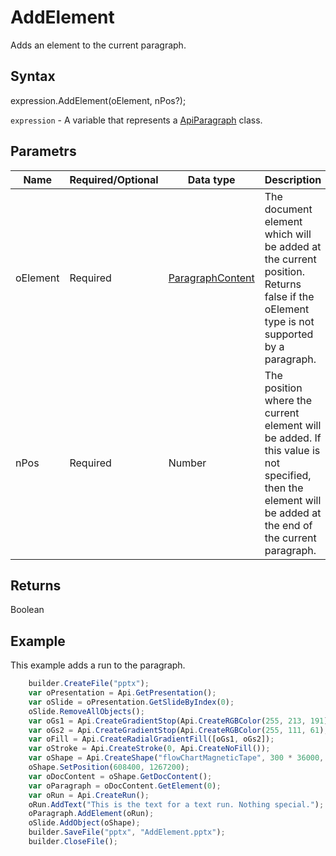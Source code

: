 # AddElement

Adds an element to the current paragraph.

## Syntax

expression.AddElement(oElement, nPos?);

`expression` - A variable that represents a [ApiParagraph](../ApiParagraph.md) class.

## Parametrs

| **Name** | **Required/Optional** | **Data type** | **Description** |
| ------------- | ------------- | ------------- | ------------- |
| oElement | Required | [ParagraphContent](../../../Enumerations/ParagraphContent.md) | The document element which will be added at the current position. Returns false if the oElement type is not supported by a paragraph. |
| nPos | Required | Number | The position where the current element will be added. If this value is not specified, then the element will be added at the end of the current paragraph. |

## Returns

Boolean

## Example

This example adds a run to the paragraph.

```javascript
	builder.CreateFile("pptx");
	var oPresentation = Api.GetPresentation();
	var oSlide = oPresentation.GetSlideByIndex(0);
	oSlide.RemoveAllObjects();
	var oGs1 = Api.CreateGradientStop(Api.CreateRGBColor(255, 213, 191), 0);
	var oGs2 = Api.CreateGradientStop(Api.CreateRGBColor(255, 111, 61), 100000);
	var oFill = Api.CreateRadialGradientFill([oGs1, oGs2]);
	var oStroke = Api.CreateStroke(0, Api.CreateNoFill());
	var oShape = Api.CreateShape("flowChartMagneticTape", 300 * 36000, 130 * 36000, oFill, oStroke);
	oShape.SetPosition(608400, 1267200);
	var oDocContent = oShape.GetDocContent();
	var oParagraph = oDocContent.GetElement(0);
	var oRun = Api.CreateRun();
	oRun.AddText("This is the text for a text run. Nothing special.");
	oParagraph.AddElement(oRun);
	oSlide.AddObject(oShape);
	builder.SaveFile("pptx", "AddElement.pptx");
	builder.CloseFile();
```